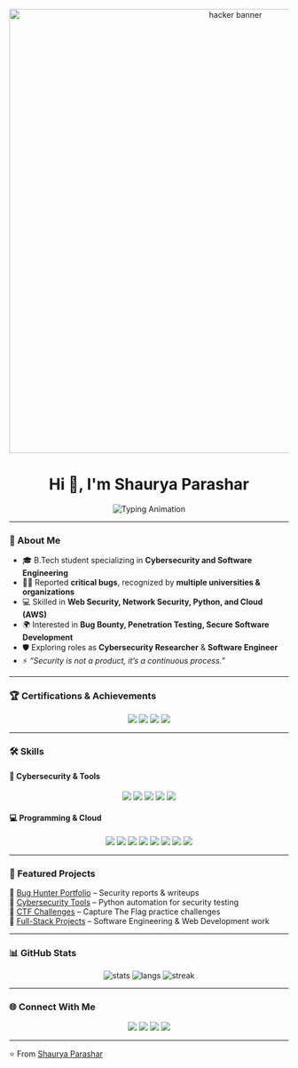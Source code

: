<p align="center">
  <img src="https://media.giphy.com/media/oEI9uBYSzLpBK/giphy.gif" width="800" alt="hacker banner"/>
</p>

<h1 align="center">Hi 👋, I'm Shaurya Parashar</h1>  

<p align="center">  
  <img src="https://readme-typing-svg.herokuapp.com?font=Fira+Code&size=22&pause=1000&color=00F7FF&center=true&vCenter=true&width=600&lines=Cybersecurity+Enthusiast;Bug+Hunter;B.Tech+Student;Aspiring+Software+Engineer;Security+Researcher;CTF+Player" alt="Typing Animation" />  
</p>  

---

### 🚀 About Me  
- 🎓 B.Tech student specializing in **Cybersecurity and Software Engineering**  
- 🕵️‍♂️ Reported **critical bugs**, recognized by **multiple universities & organizations**  
- 💻 Skilled in **Web Security, Network Security, Python, and Cloud (AWS)**  
- 🌍 Interested in **Bug Bounty, Penetration Testing, Secure Software Development**  
- 🛡️ Exploring roles as **Cybersecurity Researcher** & **Software Engineer**  
- ⚡ *“Security is not a product, it’s a continuous process.”*  

---

### 🏆 Certifications & Achievements  

<p align="center">
  <img src="https://img.shields.io/badge/Certified-Ethical_Hacker-red?style=for-the-badge&logo=kalilinux&logoColor=white"/>
  <img src="https://img.shields.io/badge/AWS%20Cloud%20Practitioner-232F3E?style=for-the-badge&logo=amazon-aws&logoColor=white"/>
  <img src="https://img.shields.io/badge/Bug%20Bounty-Hunter-orange?style=for-the-badge&logo=bugcrowd&logoColor=white"/>
  <img src="https://img.shields.io/badge/CTF%20Player-00BFFF?style=for-the-badge&logo=ctftime&logoColor=white"/>
</p>  

---

### 🛠️ Skills  

#### 🔐 Cybersecurity & Tools  
<p align="center">
  <img src="https://img.shields.io/badge/Linux-000000?style=for-the-badge&logo=linux&logoColor=white"/>
  <img src="https://img.shields.io/badge/Burp%20Suite-FF6633?style=for-the-badge&logo=burpsuite&logoColor=white"/>  
  <img src="https://img.shields.io/badge/Metasploit-3C3C3D?style=for-the-badge&logo=metasploit&logoColor=blue"/>  
  <img src="https://img.shields.io/badge/Wireshark-1679A7?style=for-the-badge&logo=wireshark&logoColor=white"/>  
  <img src="https://img.shields.io/badge/Cryptography-4B0082?style=for-the-badge&logoColor=white"/>  
</p>  

#### 💻 Programming & Cloud  
<p align="center">
  <img src="https://img.shields.io/badge/C-00599C?style=for-the-badge&logo=c&logoColor=white"/>
  <img src="https://img.shields.io/badge/C++-00599C?style=for-the-badge&logo=c%2B%2B&logoColor=white"/>  
  <img src="https://img.shields.io/badge/Python-3776AB?style=for-the-badge&logo=python&logoColor=yellow"/>  
  <img src="https://img.shields.io/badge/Java-007396?style=for-the-badge&logo=java&logoColor=white"/>  
  <img src="https://img.shields.io/badge/JavaScript-F7DF1E?style=for-the-badge&logo=javascript&logoColor=black"/>  
  <img src="https://img.shields.io/badge/AWS-232F3E?style=for-the-badge&logo=amazon-aws&logoColor=white"/>  
  <img src="https://img.shields.io/badge/HTML5-E34F26?style=for-the-badge&logo=html5&logoColor=white"/>  
  <img src="https://img.shields.io/badge/CSS3-1572B6?style=for-the-badge&logo=css3&logoColor=white"/>  
</p>  

---

### 📂 Featured Projects  
🔹 [Bug Hunter Portfolio](https://github.com/shaurya-parashar/bug-hunting) – Security reports & writeups  
🔹 [Cybersecurity Tools](https://github.com/shaurya-parashar/cyber-tools) – Python automation for security testing  
🔹 [CTF Challenges](https://github.com/shaurya-parashar/ctf-challenges) – Capture The Flag practice challenges  
🔹 [Full-Stack Projects](https://github.com/shaurya-parashar) – Software Engineering & Web Development work  

---

### 📊 GitHub Stats  

<p align="center">  
  <img src="https://github-readme-stats.vercel.app/api?username=shaurya-parashar&show_icons=true&theme=radical" alt="stats" />  
  <img src="https://github-readme-stats.vercel.app/api/top-langs/?username=shaurya-parashar&layout=compact&theme=radical" alt="langs" />  
  <img src="https://github-readme-streak-stats.herokuapp.com/?user=shaurya-parashar&theme=radical" alt="streak"/>  
</p>  

---

### 🌐 Connect With Me  

<p align="center">  
  <a href="https://github.com/shaurya-parashar"><img src="https://img.shields.io/badge/GitHub-000000?style=for-the-badge&logo=github&logoColor=white" /></a>  
  <a href="https://linkedin.com/in/shaurya-parashar"><img src="https://img.shields.io/badge/LinkedIn-0A66C2?style=for-the-badge&logo=linkedin&logoColor=white" /></a>  
  <a href="mailto:shauryaparashar@email.com"><img src="https://img.shields.io/badge/Email-D14836?style=for-the-badge&logo=gmail&logoColor=white" /></a>  
  <a href="https://twitter.com/shauryaparashar"><img src="https://img.shields.io/badge/Twitter-1DA1F2?style=for-the-badge&logo=twitter&logoColor=white" /></a>  
</p>  

---

⭐️ From [Shaurya Parashar](https://github.com/shaurya-parashar)  
